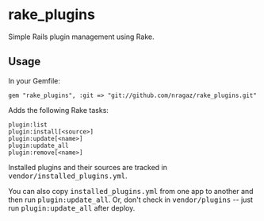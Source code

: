 rake_plugins
============

Simple Rails plugin management using Rake.

Usage
-----

In your Gemfile:

    gem "rake_plugins", :git => "git://github.com/nragaz/rake_plugins.git"

Adds the following Rake tasks:

    plugin:list
    plugin:install[<source>]
    plugin:update[<name>]
    plugin:update_all
    plugin:remove[<name>]
    
Installed plugins and their sources are tracked in <tt>vendor/installed_plugins.yml</tt>.

You can also copy <tt>installed_plugins.yml</tt> from one app to another and then run <tt>plugin:update_all</tt>. Or, don't check in <tt>vendor/plugins</tt> -- just run <tt>plugin:update_all</tt> after deploy.